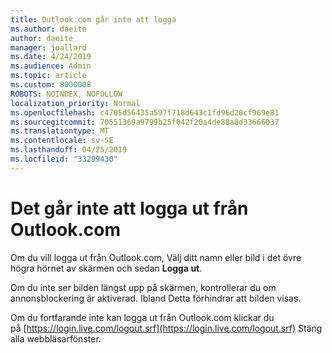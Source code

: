 ```yaml
---
title: Outlook.com går inte att logga
ms.author: daeite
author: daeite
manager: joallard
ms.date: 4/24/2019
ms.audience: Admin
ms.topic: article
ms.custom: 8000008
ROBOTS: NOINDEX, NOFOLLOW
localization_priority: Normal
ms.openlocfilehash: c4705d56435a597f718d643c1fd96d20cf969e81
ms.sourcegitcommit: 70551369a9799b25f042f20a4de88a8d33666037
ms.translationtype: MT
ms.contentlocale: sv-SE
ms.lasthandoff: 04/25/2019
ms.locfileid: "33299430"
---
```

# <a name="unable-to-sign-out-of-outlookcom"></a>Det går inte att logga ut från Outlook.com

Om du vill logga ut från Outlook.com, Välj ditt namn eller bild i det övre högra hörnet av skärmen och sedan **Logga ut**.

Om du inte ser bilden längst upp på skärmen, kontrollerar du om annonsblockering är aktiverad. Ibland Detta förhindrar att bilden visas.

Om du fortfarande inte kan logga ut från Outlook.com klickar du på [https://login.live.com/logout.srf](https://login.live.com/logout.srf) Stäng alla webbläsarfönster.